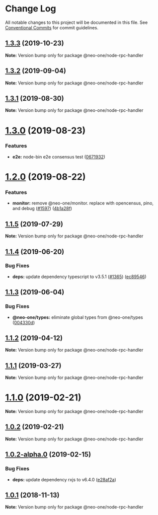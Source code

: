 # Change Log

All notable changes to this project will be documented in this file.
See [Conventional Commits](https://conventionalcommits.org) for commit guidelines.

## [1.3.3](https://github.com/neo-one-suite/neo-one/compare/@neo-one/node-rpc-handler@1.3.2...@neo-one/node-rpc-handler@1.3.3) (2019-10-23)

**Note:** Version bump only for package @neo-one/node-rpc-handler





## [1.3.2](https://github.com/neo-one-suite/neo-one/compare/@neo-one/node-rpc-handler@1.3.1...@neo-one/node-rpc-handler@1.3.2) (2019-09-04)

**Note:** Version bump only for package @neo-one/node-rpc-handler





## [1.3.1](https://github.com/neo-one-suite/neo-one/compare/@neo-one/node-rpc-handler@1.3.0...@neo-one/node-rpc-handler@1.3.1) (2019-08-30)

**Note:** Version bump only for package @neo-one/node-rpc-handler





# [1.3.0](https://github.com/neo-one-suite/neo-one/compare/@neo-one/node-rpc-handler@1.2.0...@neo-one/node-rpc-handler@1.3.0) (2019-08-23)


### Features

* **e2e:** node-bin e2e consensus test ([0671932](https://github.com/neo-one-suite/neo-one/commit/0671932))





# [1.2.0](https://github.com/neo-one-suite/neo-one/compare/@neo-one/node-rpc-handler@1.1.5...@neo-one/node-rpc-handler@1.2.0) (2019-08-22)


### Features

* **monitor:** remove @neo-one/monitor. replace with opencensus, pino, and debug ([#1597](https://github.com/neo-one-suite/neo-one/issues/1597)) ([4b1a28f](https://github.com/neo-one-suite/neo-one/commit/4b1a28f))





## [1.1.5](https://github.com/neo-one-suite/neo-one/compare/@neo-one/node-rpc-handler@1.1.4...@neo-one/node-rpc-handler@1.1.5) (2019-07-29)

**Note:** Version bump only for package @neo-one/node-rpc-handler





## [1.1.4](https://github.com/neo-one-suite/neo-one/compare/@neo-one/node-rpc-handler@1.1.3...@neo-one/node-rpc-handler@1.1.4) (2019-06-20)


### Bug Fixes

* **deps:** update dependency typescript to v3.5.1 ([#1365](https://github.com/neo-one-suite/neo-one/issues/1365)) ([ec89546](https://github.com/neo-one-suite/neo-one/commit/ec89546))





## [1.1.3](https://github.com/neo-one-suite/neo-one/compare/@neo-one/node-rpc-handler@1.1.2...@neo-one/node-rpc-handler@1.1.3) (2019-06-04)


### Bug Fixes

* **@neo-one/types:** eliminate global types from @neo-one/types ([004330d](https://github.com/neo-one-suite/neo-one/commit/004330d))





## [1.1.2](https://github.com/neo-one-suite/neo-one/compare/@neo-one/node-rpc-handler@1.1.1...@neo-one/node-rpc-handler@1.1.2) (2019-04-12)

**Note:** Version bump only for package @neo-one/node-rpc-handler





## [1.1.1](https://github.com/neo-one-suite/neo-one/compare/@neo-one/node-rpc-handler@1.1.0...@neo-one/node-rpc-handler@1.1.1) (2019-03-27)

**Note:** Version bump only for package @neo-one/node-rpc-handler





# [1.1.0](https://github.com/neo-one-suite/neo-one/compare/@neo-one/node-rpc-handler@1.0.2...@neo-one/node-rpc-handler@1.1.0) (2019-02-21)

**Note:** Version bump only for package @neo-one/node-rpc-handler





## [1.0.2](https://github.com/neo-one-suite/neo-one/compare/@neo-one/node-rpc-handler@1.0.2-alpha.0...@neo-one/node-rpc-handler@1.0.2) (2019-02-21)

**Note:** Version bump only for package @neo-one/node-rpc-handler





## [1.0.2-alpha.0](https://github.com/neo-one-suite/neo-one/compare/@neo-one/node-rpc-handler@1.0.1...@neo-one/node-rpc-handler@1.0.2-alpha.0) (2019-02-15)


### Bug Fixes

* **deps:** update dependency rxjs to v6.4.0 ([e28af2a](https://github.com/neo-one-suite/neo-one/commit/e28af2a))





## [1.0.1](https://github.com/neo-one-suite/neo-one/compare/@neo-one/node-rpc-handler@1.0.0...@neo-one/node-rpc-handler@1.0.1) (2018-11-13)

**Note:** Version bump only for package @neo-one/node-rpc-handler
